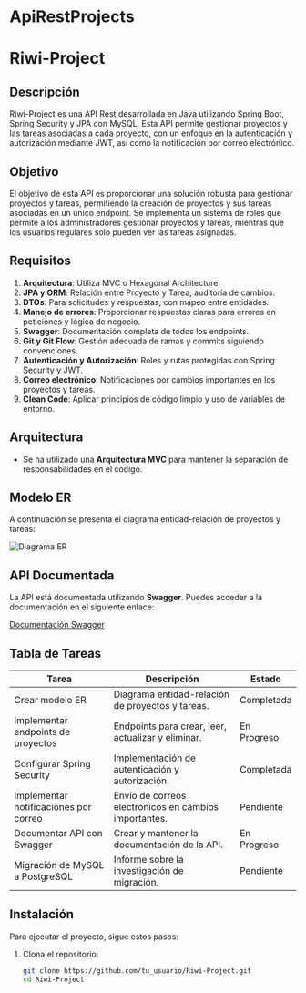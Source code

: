 # ApiRestProjects

# Riwi-Project

## Descripción
Riwi-Project es una API Rest desarrollada en Java utilizando Spring Boot, Spring Security y JPA con MySQL. Esta API permite gestionar proyectos y las tareas asociadas a cada proyecto, con un enfoque en la autenticación y autorización mediante JWT, así como la notificación por correo electrónico.

## Objetivo
El objetivo de esta API es proporcionar una solución robusta para gestionar proyectos y tareas, permitiendo la creación de proyectos y sus tareas asociadas en un único endpoint. Se implementa un sistema de roles que permite a los administradores gestionar proyectos y tareas, mientras que los usuarios regulares solo pueden ver las tareas asignadas.

## Requisitos
1. **Arquitectura**: Utiliza MVC o Hexagonal Architecture.
2. **JPA y ORM**: Relación entre Proyecto y Tarea, auditoría de cambios.
3. **DTOs**: Para solicitudes y respuestas, con mapeo entre entidades.
4. **Manejo de errores**: Proporcionar respuestas claras para errores en peticiones y lógica de negocio.
5. **Swagger**: Documentación completa de todos los endpoints.
6. **Git y Git Flow**: Gestión adecuada de ramas y commits siguiendo convenciones.
7. **Autenticación y Autorización**: Roles y rutas protegidas con Spring Security y JWT.
8. **Correo electrónico**: Notificaciones por cambios importantes en los proyectos y tareas.
9. **Clean Code**: Aplicar principios de código limpio y uso de variables de entorno.

## Arquitectura
- Se ha utilizado una **Arquitectura MVC** para mantener la separación de responsabilidades en el código.

## Modelo ER
A continuación se presenta el diagrama entidad-relación de proyectos y tareas:

![Diagrama ER](ruta/a/tu/diagrama/ER.png)

## API Documentada
La API está documentada utilizando **Swagger**. Puedes acceder a la documentación en el siguiente enlace:

[Documentación Swagger](http://localhost:8080/swagger-ui.html)

## Tabla de Tareas

| Tarea                                  | Descripción                                            | Estado          |
|----------------------------------------|-------------------------------------------------------|------------------|
| Crear modelo ER                        | Diagrama entidad-relación de proyectos y tareas.      | Completada       |
| Implementar endpoints de proyectos     | Endpoints para crear, leer, actualizar y eliminar.    | En Progreso      |
| Configurar Spring Security              | Implementación de autenticación y autorización.        | Completada       |
| Implementar notificaciones por correo   | Envío de correos electrónicos en cambios importantes.  | Pendiente        |
| Documentar API con Swagger             | Crear y mantener la documentación de la API.          | En Progreso      |
| Migración de MySQL a PostgreSQL        | Informe sobre la investigación de migración.          | Pendiente        |

## Instalación

Para ejecutar el proyecto, sigue estos pasos:

1. Clona el repositorio:
   ```bash
   git clone https://github.com/tu_usuario/Riwi-Project.git
   cd Riwi-Project


